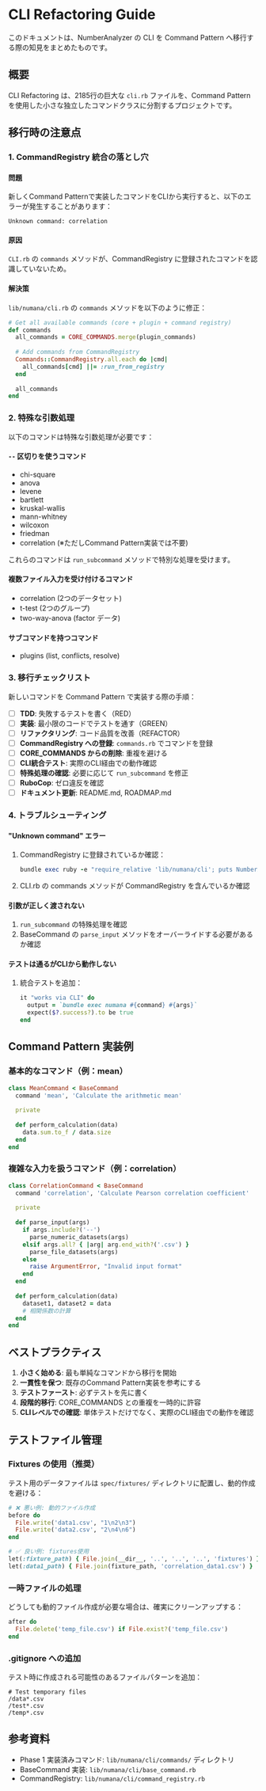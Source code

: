 # CLI Refactoring Guide

このドキュメントは、NumberAnalyzer の CLI を Command Pattern へ移行する際の知見をまとめたものです。

## 概要

CLI Refactoring は、2185行の巨大な `cli.rb` ファイルを、Command Pattern を使用した小さな独立したコマンドクラスに分割するプロジェクトです。

## 移行時の注意点

### 1. CommandRegistry 統合の落とし穴

#### 問題
新しくCommand Patternで実装したコマンドをCLIから実行すると、以下のエラーが発生することがあります：
```
Unknown command: correlation
```

#### 原因
`CLI.rb` の `commands` メソッドが、CommandRegistry に登録されたコマンドを認識していないため。

#### 解決策
`lib/numana/cli.rb` の `commands` メソッドを以下のように修正：

```ruby
# Get all available commands (core + plugin + command registry)
def commands
  all_commands = CORE_COMMANDS.merge(plugin_commands)
  
  # Add commands from CommandRegistry
  Commands::CommandRegistry.all.each do |cmd|
    all_commands[cmd] ||= :run_from_registry
  end
  
  all_commands
end
```

### 2. 特殊な引数処理

以下のコマンドは特殊な引数処理が必要です：

#### `--` 区切りを使うコマンド
- chi-square
- anova
- levene
- bartlett
- kruskal-wallis
- mann-whitney
- wilcoxon
- friedman
- correlation (※ただしCommand Pattern実装では不要)

これらのコマンドは `run_subcommand` メソッドで特別な処理を受けます。

#### 複数ファイル入力を受け付けるコマンド
- correlation (2つのデータセット)
- t-test (2つのグループ)
- two-way-anova (factor データ)

#### サブコマンドを持つコマンド
- plugins (list, conflicts, resolve)

### 3. 移行チェックリスト

新しいコマンドを Command Pattern で実装する際の手順：

- [ ] **TDD**: 失敗するテストを書く（RED）
- [ ] **実装**: 最小限のコードでテストを通す（GREEN）
- [ ] **リファクタリング**: コード品質を改善（REFACTOR）
- [ ] **CommandRegistry への登録**: `commands.rb` でコマンドを登録
- [ ] **CORE_COMMANDS からの削除**: 重複を避ける
- [ ] **CLI統合テスト**: 実際のCLI経由での動作確認
- [ ] **特殊処理の確認**: 必要に応じて `run_subcommand` を修正
- [ ] **RuboCop**: ゼロ違反を確認
- [ ] **ドキュメント更新**: README.md, ROADMAP.md

### 4. トラブルシューティング

#### "Unknown command" エラー
1. CommandRegistry に登録されているか確認：
   ```ruby
   bundle exec ruby -e "require_relative 'lib/numana/cli'; puts NumberAnalyzer::Commands::CommandRegistry.all.inspect"
   ```

2. CLI.rb の commands メソッドが CommandRegistry を含んでいるか確認

#### 引数が正しく渡されない
1. `run_subcommand` の特殊処理を確認
2. BaseCommand の `parse_input` メソッドをオーバーライドする必要があるか確認

#### テストは通るがCLIから動作しない
1. 統合テストを追加：
   ```ruby
   it "works via CLI" do
     output = `bundle exec numana #{command} #{args}`
     expect($?.success?).to be true
   end
   ```

## Command Pattern 実装例

### 基本的なコマンド（例：mean）
```ruby
class MeanCommand < BaseCommand
  command 'mean', 'Calculate the arithmetic mean'
  
  private
  
  def perform_calculation(data)
    data.sum.to_f / data.size
  end
end
```

### 複雑な入力を扱うコマンド（例：correlation）
```ruby
class CorrelationCommand < BaseCommand
  command 'correlation', 'Calculate Pearson correlation coefficient'
  
  private
  
  def parse_input(args)
    if args.include?('--')
      parse_numeric_datasets(args)
    elsif args.all? { |arg| arg.end_with?('.csv') }
      parse_file_datasets(args)
    else
      raise ArgumentError, "Invalid input format"
    end
  end
  
  def perform_calculation(data)
    dataset1, dataset2 = data
    # 相関係数の計算
  end
end
```

## ベストプラクティス

1. **小さく始める**: 最も単純なコマンドから移行を開始
2. **一貫性を保つ**: 既存のCommand Pattern実装を参考にする
3. **テストファースト**: 必ずテストを先に書く
4. **段階的移行**: CORE_COMMANDS との重複を一時的に許容
5. **CLIレベルでの確認**: 単体テストだけでなく、実際のCLI経由での動作を確認

## テストファイル管理

### Fixtures の使用（推奨）
テスト用のデータファイルは `spec/fixtures/` ディレクトリに配置し、動的作成を避ける：

```ruby
# ❌ 悪い例: 動的ファイル作成
before do
  File.write('data1.csv', "1\n2\n3")
  File.write('data2.csv', "2\n4\n6")
end

# ✅ 良い例: fixtures使用
let(:fixture_path) { File.join(__dir__, '..', '..', '..', 'fixtures') }
let(:data1_path) { File.join(fixture_path, 'correlation_data1.csv') }
```

### 一時ファイルの処理
どうしても動的ファイル作成が必要な場合は、確実にクリーンアップする：

```ruby
after do
  File.delete('temp_file.csv') if File.exist?('temp_file.csv')
end
```

### .gitignore への追加
テスト時に作成される可能性のあるファイルパターンを追加：
```
# Test temporary files
/data*.csv
/test*.csv
/temp*.csv
```

## 参考資料

- Phase 1 実装済みコマンド: `lib/numana/cli/commands/` ディレクトリ
- BaseCommand 実装: `lib/numana/cli/base_command.rb`
- CommandRegistry: `lib/numana/cli/command_registry.rb`